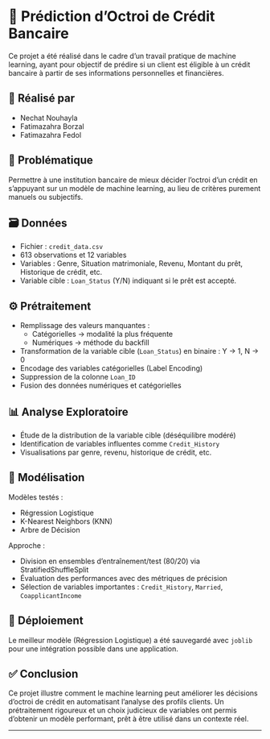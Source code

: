 # 🏦 Prédiction d’Octroi de Crédit Bancaire

Ce projet a été réalisé dans le cadre d’un travail pratique de machine learning, ayant pour objectif de prédire si un client est éligible à un crédit bancaire à partir de ses informations personnelles et financières.

## 👥 Réalisé par

- Nechat Nouhayla  
- Fatimazahra Borzal  
- Fatimazahra Fedol

## 🎯 Problématique

Permettre à une institution bancaire de mieux décider l’octroi d’un crédit en s’appuyant sur un modèle de machine learning, au lieu de critères purement manuels ou subjectifs.

## 🗃️ Données

- Fichier : `credit_data.csv`
- 613 observations et 12 variables
- Variables : Genre, Situation matrimoniale, Revenu, Montant du prêt, Historique de crédit, etc.
- Variable cible : `Loan_Status` (Y/N) indiquant si le prêt est accepté.

## ⚙️ Prétraitement

- Remplissage des valeurs manquantes :
  - Catégorielles → modalité la plus fréquente
  - Numériques → méthode du backfill
- Transformation de la variable cible (`Loan_Status`) en binaire : Y → 1, N → 0
- Encodage des variables catégorielles (Label Encoding)
- Suppression de la colonne `Loan_ID`
- Fusion des données numériques et catégorielles

## 📊 Analyse Exploratoire

- Étude de la distribution de la variable cible (déséquilibre modéré)
- Identification de variables influentes comme `Credit_History`
- Visualisations par genre, revenu, historique de crédit, etc.

## 🧠 Modélisation

Modèles testés :
- Régression Logistique
- K-Nearest Neighbors (KNN)
- Arbre de Décision

Approche :
- Division en ensembles d’entraînement/test (80/20) via StratifiedShuffleSplit
- Évaluation des performances avec des métriques de précision
- Sélection de variables importantes : `Credit_History`, `Married`, `CoapplicantIncome`

## 💾 Déploiement

Le meilleur modèle (Régression Logistique) a été sauvegardé avec `joblib` pour une intégration possible dans une application.

## ✅ Conclusion

Ce projet illustre comment le machine learning peut améliorer les décisions d’octroi de crédit en automatisant l’analyse des profils clients. Un prétraitement rigoureux et un choix judicieux de variables ont permis d’obtenir un modèle performant, prêt à être utilisé dans un contexte réel.

---
